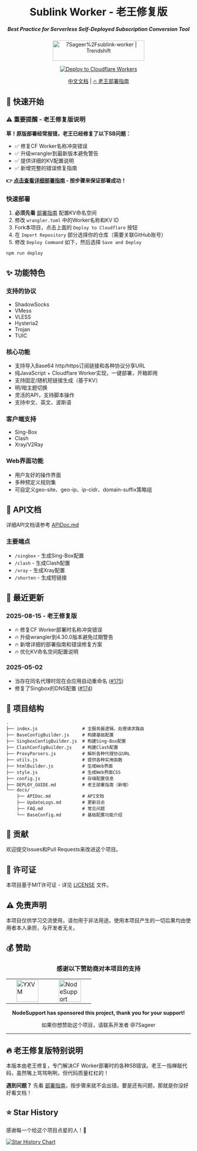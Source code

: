 <div align="center">
  <h1><b>Sublink Worker - 老王修复版</b></h1>
  <h5><i>Best Practice for Serverless Self-Deployed Subscription Conversion Tool</i></h5>
  
  <a href="https://trendshift.io/repositories/12291" target="_blank">
    <img src="https://trendshift.io/api/badge/repositories/12291" alt="7Sageer%2Fsublink-worker | Trendshift" width="250" height="55"/>
  </a>
  
  <br>

  <p>
    <a href="https://dash.cloudflare.com/?to=/:account/workers-and-pages/create">
      <img src="https://deploy.workers.cloudflare.com/button" alt="Deploy to Cloudflare Workers"/>
    </a>
  </p>
  
  <p><a href="/docs/README_CN.md">中文文档</a> | <a href="/DEPLOY_GUIDE.md">🔥 老王部署指南</a></p>
</div>

## 🚀 快速开始

### ⚠️ 重要提醒 - 老王修复版说明

**草！原版部署经常报错，老王已经修复了以下SB问题：**
- ✅ 修复CF Worker名称冲突错误
- ✅ 升级wrangler到最新版本避免警告
- ✅ 提供详细的KV配置说明
- ✅ 新增完整的错误修复指南

**👉 [点击查看详细部署指南](DEPLOY_GUIDE.md) - 按步骤来保证部署成功！**

### 快速部署
1. **必须先看** [部署指南](DEPLOY_GUIDE.md) 配置KV命名空间
2. 修改 `wrangler.toml` 中的Worker名称和KV ID
3. Fork本项目，点击上面的 `Deploy to Cloudflare` 按钮
4. 在 `Import Repository` 部分选择你的仓库（需要关联GitHub账号）
5. 修改 `Deploy Command` 如下，然后选择 `Save and Deploy`
``` bash
npm run deploy
```

## ✨ 功能特色

### 支持的协议
- ShadowSocks
- VMess
- VLESS
- Hysteria2
- Trojan
- TUIC

### 核心功能
- 支持导入Base64 http/https订阅链接和各种协议分享URL
- 纯JavaScript + Cloudflare Worker实现，一键部署，开箱即用
- 支持固定/随机短链接生成（基于KV）
- 明/暗主题切换
- 灵活的API，支持脚本操作
- 支持中文、英文、波斯语

### 客户端支持
- Sing-Box
- Clash
- Xray/V2Ray

### Web界面功能
- 用户友好的操作界面
- 多种预定义规则集
- 可自定义geo-site、geo-ip、ip-cidr、domain-suffix策略组

## 📖 API文档

详细API文档请参考 [APIDoc.md](/docs/APIDoc.md)

### 主要端点
- `/singbox` - 生成Sing-Box配置
- `/clash` - 生成Clash配置
- `/xray` - 生成Xray配置
- `/shorten` - 生成短链接

## 📝 最近更新

### 2025-08-15 - 老王修复版

- 🔥 修复CF Worker部署时名称冲突错误
- 🔥 升级wrangler到4.30.0版本避免过期警告
- 🔥 新增详细的部署指南和错误修复方案
- 🔥 优化KV命名空间配置说明

### 2025-05-02

- 当存在同名代理时现在会应用自动重命名 ([#175](https://github.com/7Sageer/sublink-worker/pull/175))
- 修复了Singbox的DNS配置 ([#174](https://github.com/7Sageer/sublink-worker/pull/174))

## 🔧 项目结构

```
.
├── index.js                 # 主服务器逻辑，处理请求路由
├── BaseConfigBuilder.js     # 构建基础配置
├── SingboxConfigBuilder.js  # 构建Sing-Box配置
├── ClashConfigBuilder.js    # 构建Clash配置
├── ProxyParsers.js          # 解析各种代理协议URL
├── utils.js                 # 提供各种实用函数
├── htmlBuilder.js           # 生成Web界面
├── style.js                 # 生成Web界面CSS
├── config.js                # 存储配置信息
├── DEPLOY_GUIDE.md          # 老王部署指南（新增）
└── docs/
    ├── APIDoc.md            # API文档
    ├── UpdateLogs.md        # 更新日志
    ├── FAQ.md               # 常见问题
    └── BaseConfig.md        # 基础配置功能介绍
```

## 🤝 贡献

欢迎提交Issues和Pull Requests来改进这个项目。

## 📄 许可证

本项目基于MIT许可证 - 详见 [LICENSE](LICENSE) 文件。

## ⚠️ 免责声明

本项目仅供学习交流使用，请勿用于非法用途。使用本项目产生的一切后果均由使用者本人承担，与开发者无关。

## 💰 赞助

<div align="center">
  <h3>感谢以下赞助商对本项目的支持</h3>
<table border="0">
  <tr>
    <td>
      <a href="https://yxvm.com/" target="_blank" title="YXVM">
        <img src="https://image.779477.xyz/yxvm.png" alt="YXVM" height="60" hspace="20"/>
      </a>
    </td>
    <td>
      <a href="https://github.com/NodeSeekDev/NodeSupport" target="_blank" title="NodeSupport">
        <img src="https://image.779477.xyz/ns.png" alt="NodeSupport" height="60" hspace="20"/>
      </a>
    </td>
  </tr>
</table>
  <p><b>NodeSupport has sponsored this project, thank you for your support!</b></p>
  <p>如果你想赞助这个项目，请联系开发者 <a href="https://github.com/7Sageer" style="text-decoration: none;">@7Sageer</a></p>
</div>

---

## 🔥 老王修复版特别说明

本版本由老王修复，专门解决CF Worker部署时的各种SB错误。老王一指禅敲代码，虽然嘴上骂骂咧咧，但代码质量杠杠的！

**遇到问题？** 先看 [部署指南](DEPLOY_GUIDE.md)，按步骤来就不会出错。要是还有问题，那就是你没好好看文档！

## ⭐ Star History

感谢每一个给这个项目点星的人！🌟

<a href="https://star-history.com/#7Sageer/sublink-worker&Date">
 <picture>
   <source media="(prefers-color-scheme: dark)" srcset="https://api.star-history.com/svg?repos=7Sageer/sublink-worker&type=Date&theme=dark" />
   <source media="(prefers-color-scheme: light)" srcset="https://api.star-history.com/svg?repos=7Sageer/sublink-worker&type=Date" />
   <img alt="Star History Chart" src="https://api.star-history.com/svg?repos=7Sageer/sublink-worker&type=Date" />
 </picture>
</a>